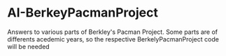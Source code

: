 # AI-BerkeyPacmanProject
Answers to various parts of Berkley's Pacman Project. Some parts are of differents acedemic years, so the respective BerkelyPacmanProject code will be needed
